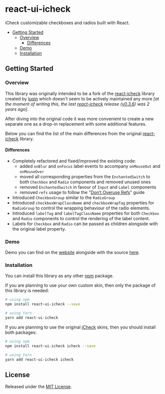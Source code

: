 # react-ui-icheck

iCheck customizable checkboxes and radios built with React.

- [Getting Started](#getting-started)
  - [Overview](#overview)
    - [Differences](#differences)
  - [Demo](#demo)
  - [Installation](#installation)

## Getting Started

### Overview

This library was originally intended to be a fork of the [react-icheck][]
library created by [luqin](https://github.com/luqin) which doesn't seem to be
actively maintained any more *[at the moment of writing this, the last
[react-icheck][] release ([v0.3.6](https://github.com/luqin/react-icheck/releases/tag/v0.3.6))
was 2 years ago]*.

After diving into the original code it was more convenient to create a new
separate one as a drop-in replacement with some additional features.

Below you can find the list of the main differences from the original
[react-icheck][] library.

#### Differences

- Completely refactored and fixed/improved the existing code:
  - added `onBlur` and `onFocus` label events to accompany `onMouseOut` and
  `onMouseOver`
  - moved all corresponding properties from the `EnchantedSwitch` to both
  `Checkbox` and `Radio` components and removed unused ones
  - removed `EnchantedSwitch` in favour of `Input` and `Label` components
  - removed `refs` usage to follow the
  "[Don’t Overuse Refs](https://reactjs.org/docs/refs-and-the-dom.html#dont-overuse-refs)"
  guide
- Introduced `CheckboxGroup` similar to the `RadioGroup`
- Introduced `checkboxWrapClassName` and `checkboxWrapTag` properties for `RadioGroup`
to control the wrapping behaviour of the radio elements.
- Introduced `labelTag` and `labelTagClassName` properties for both `Checkbox`
and `Radio` components to control the rendering of the label content.
- Labels for `Checkbox` and `Radio` can be passed as children alongside with the
original label property.

### Demo

Demo you can find on the [website][] alongside with the source
[here](https://github.com/victorpopkov/react-ui-icheck/tree/master/website).

### Installation

You can install this library as any other [npm](https://www.npmjs.com/) package.

If you are planning to use your own custom skin, then only the package of this
library is needed:

```bash
# using npm
npm install react-ui-icheck --save

# using Yarn
yarn add react-ui-icheck
```

If you are planning to use the original [iCheck][] skins, then you should
install both packages:

```bash
# using npm
npm install react-ui-icheck icheck --save

# using Yarn
yarn add react-ui-icheck icheck
```

## License

Released under the [MIT License](https://opensource.org/licenses/MIT).

[icheck]: https://github.com/fronteed/icheck
[react-icheck]: https://github.com/luqin/react-icheck
[website]: http://github.victorpopkov.com/react-ui-icheck/

